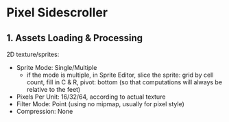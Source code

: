 # Pixel Sidescroller

## 1. Assets Loading & Processing

2D texture/sprites:

- Sprite Mode: Single/Multiple
  - if the mode is multiple, in Sprite Editor, slice the sprite: grid by cell count, fill in C & R, pivot: bottom (so that computations will always be relative to the feet)
- Pixels Per Unit: 16/32/64, according to actual texture
- Filter Mode: Point (using no mipmap, usually for pixel style)
- Compression: None